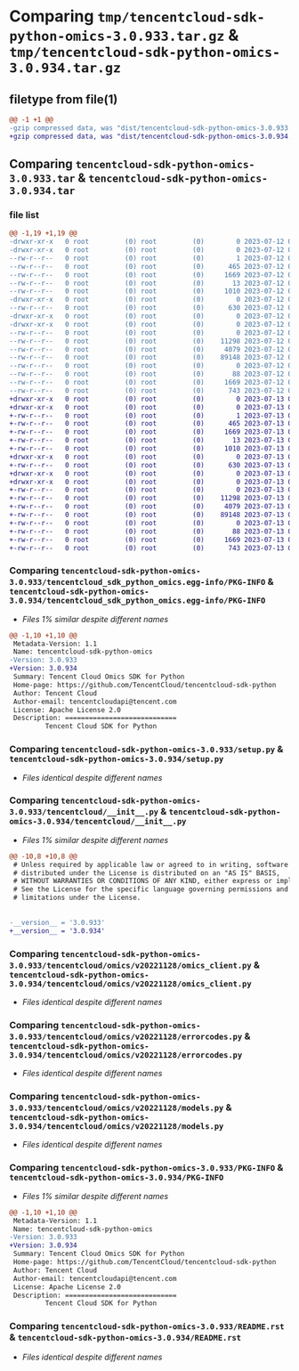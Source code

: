 # Comparing `tmp/tencentcloud-sdk-python-omics-3.0.933.tar.gz` & `tmp/tencentcloud-sdk-python-omics-3.0.934.tar.gz`

## filetype from file(1)

```diff
@@ -1 +1 @@
-gzip compressed data, was "dist/tencentcloud-sdk-python-omics-3.0.933.tar", last modified: Wed Jul 12 00:34:46 2023, max compression
+gzip compressed data, was "dist/tencentcloud-sdk-python-omics-3.0.934.tar", last modified: Thu Jul 13 00:30:20 2023, max compression
```

## Comparing `tencentcloud-sdk-python-omics-3.0.933.tar` & `tencentcloud-sdk-python-omics-3.0.934.tar`

### file list

```diff
@@ -1,19 +1,19 @@
-drwxr-xr-x   0 root         (0) root         (0)        0 2023-07-12 00:34:46.000000 tencentcloud-sdk-python-omics-3.0.933/
-drwxr-xr-x   0 root         (0) root         (0)        0 2023-07-12 00:34:46.000000 tencentcloud-sdk-python-omics-3.0.933/tencentcloud_sdk_python_omics.egg-info/
--rw-r--r--   0 root         (0) root         (0)        1 2023-07-12 00:34:46.000000 tencentcloud-sdk-python-omics-3.0.933/tencentcloud_sdk_python_omics.egg-info/dependency_links.txt
--rw-r--r--   0 root         (0) root         (0)      465 2023-07-12 00:34:46.000000 tencentcloud-sdk-python-omics-3.0.933/tencentcloud_sdk_python_omics.egg-info/SOURCES.txt
--rw-r--r--   0 root         (0) root         (0)     1669 2023-07-12 00:34:46.000000 tencentcloud-sdk-python-omics-3.0.933/tencentcloud_sdk_python_omics.egg-info/PKG-INFO
--rw-r--r--   0 root         (0) root         (0)       13 2023-07-12 00:34:46.000000 tencentcloud-sdk-python-omics-3.0.933/tencentcloud_sdk_python_omics.egg-info/top_level.txt
--rw-r--r--   0 root         (0) root         (0)     1010 2023-07-12 00:34:46.000000 tencentcloud-sdk-python-omics-3.0.933/setup.py
-drwxr-xr-x   0 root         (0) root         (0)        0 2023-07-12 00:34:46.000000 tencentcloud-sdk-python-omics-3.0.933/tencentcloud/
--rw-r--r--   0 root         (0) root         (0)      630 2023-07-12 00:34:46.000000 tencentcloud-sdk-python-omics-3.0.933/tencentcloud/__init__.py
-drwxr-xr-x   0 root         (0) root         (0)        0 2023-07-12 00:34:46.000000 tencentcloud-sdk-python-omics-3.0.933/tencentcloud/omics/
-drwxr-xr-x   0 root         (0) root         (0)        0 2023-07-12 00:34:46.000000 tencentcloud-sdk-python-omics-3.0.933/tencentcloud/omics/v20221128/
--rw-r--r--   0 root         (0) root         (0)        0 2023-07-12 00:34:46.000000 tencentcloud-sdk-python-omics-3.0.933/tencentcloud/omics/v20221128/__init__.py
--rw-r--r--   0 root         (0) root         (0)    11298 2023-07-12 00:34:46.000000 tencentcloud-sdk-python-omics-3.0.933/tencentcloud/omics/v20221128/omics_client.py
--rw-r--r--   0 root         (0) root         (0)     4079 2023-07-12 00:34:46.000000 tencentcloud-sdk-python-omics-3.0.933/tencentcloud/omics/v20221128/errorcodes.py
--rw-r--r--   0 root         (0) root         (0)    89148 2023-07-12 00:34:46.000000 tencentcloud-sdk-python-omics-3.0.933/tencentcloud/omics/v20221128/models.py
--rw-r--r--   0 root         (0) root         (0)        0 2023-07-12 00:34:46.000000 tencentcloud-sdk-python-omics-3.0.933/tencentcloud/omics/__init__.py
--rw-r--r--   0 root         (0) root         (0)       88 2023-07-12 00:34:46.000000 tencentcloud-sdk-python-omics-3.0.933/setup.cfg
--rw-r--r--   0 root         (0) root         (0)     1669 2023-07-12 00:34:46.000000 tencentcloud-sdk-python-omics-3.0.933/PKG-INFO
--rw-r--r--   0 root         (0) root         (0)      743 2023-07-12 00:34:46.000000 tencentcloud-sdk-python-omics-3.0.933/README.rst
+drwxr-xr-x   0 root         (0) root         (0)        0 2023-07-13 00:30:20.000000 tencentcloud-sdk-python-omics-3.0.934/
+drwxr-xr-x   0 root         (0) root         (0)        0 2023-07-13 00:30:20.000000 tencentcloud-sdk-python-omics-3.0.934/tencentcloud_sdk_python_omics.egg-info/
+-rw-r--r--   0 root         (0) root         (0)        1 2023-07-13 00:30:20.000000 tencentcloud-sdk-python-omics-3.0.934/tencentcloud_sdk_python_omics.egg-info/dependency_links.txt
+-rw-r--r--   0 root         (0) root         (0)      465 2023-07-13 00:30:20.000000 tencentcloud-sdk-python-omics-3.0.934/tencentcloud_sdk_python_omics.egg-info/SOURCES.txt
+-rw-r--r--   0 root         (0) root         (0)     1669 2023-07-13 00:30:20.000000 tencentcloud-sdk-python-omics-3.0.934/tencentcloud_sdk_python_omics.egg-info/PKG-INFO
+-rw-r--r--   0 root         (0) root         (0)       13 2023-07-13 00:30:20.000000 tencentcloud-sdk-python-omics-3.0.934/tencentcloud_sdk_python_omics.egg-info/top_level.txt
+-rw-r--r--   0 root         (0) root         (0)     1010 2023-07-13 00:30:19.000000 tencentcloud-sdk-python-omics-3.0.934/setup.py
+drwxr-xr-x   0 root         (0) root         (0)        0 2023-07-13 00:30:20.000000 tencentcloud-sdk-python-omics-3.0.934/tencentcloud/
+-rw-r--r--   0 root         (0) root         (0)      630 2023-07-13 00:30:19.000000 tencentcloud-sdk-python-omics-3.0.934/tencentcloud/__init__.py
+drwxr-xr-x   0 root         (0) root         (0)        0 2023-07-13 00:30:20.000000 tencentcloud-sdk-python-omics-3.0.934/tencentcloud/omics/
+drwxr-xr-x   0 root         (0) root         (0)        0 2023-07-13 00:30:20.000000 tencentcloud-sdk-python-omics-3.0.934/tencentcloud/omics/v20221128/
+-rw-r--r--   0 root         (0) root         (0)        0 2023-07-13 00:30:19.000000 tencentcloud-sdk-python-omics-3.0.934/tencentcloud/omics/v20221128/__init__.py
+-rw-r--r--   0 root         (0) root         (0)    11298 2023-07-13 00:30:19.000000 tencentcloud-sdk-python-omics-3.0.934/tencentcloud/omics/v20221128/omics_client.py
+-rw-r--r--   0 root         (0) root         (0)     4079 2023-07-13 00:30:19.000000 tencentcloud-sdk-python-omics-3.0.934/tencentcloud/omics/v20221128/errorcodes.py
+-rw-r--r--   0 root         (0) root         (0)    89148 2023-07-13 00:30:19.000000 tencentcloud-sdk-python-omics-3.0.934/tencentcloud/omics/v20221128/models.py
+-rw-r--r--   0 root         (0) root         (0)        0 2023-07-13 00:30:19.000000 tencentcloud-sdk-python-omics-3.0.934/tencentcloud/omics/__init__.py
+-rw-r--r--   0 root         (0) root         (0)       88 2023-07-13 00:30:20.000000 tencentcloud-sdk-python-omics-3.0.934/setup.cfg
+-rw-r--r--   0 root         (0) root         (0)     1669 2023-07-13 00:30:20.000000 tencentcloud-sdk-python-omics-3.0.934/PKG-INFO
+-rw-r--r--   0 root         (0) root         (0)      743 2023-07-13 00:30:19.000000 tencentcloud-sdk-python-omics-3.0.934/README.rst
```

### Comparing `tencentcloud-sdk-python-omics-3.0.933/tencentcloud_sdk_python_omics.egg-info/PKG-INFO` & `tencentcloud-sdk-python-omics-3.0.934/tencentcloud_sdk_python_omics.egg-info/PKG-INFO`

 * *Files 1% similar despite different names*

```diff
@@ -1,10 +1,10 @@
 Metadata-Version: 1.1
 Name: tencentcloud-sdk-python-omics
-Version: 3.0.933
+Version: 3.0.934
 Summary: Tencent Cloud Omics SDK for Python
 Home-page: https://github.com/TencentCloud/tencentcloud-sdk-python
 Author: Tencent Cloud
 Author-email: tencentcloudapi@tencent.com
 License: Apache License 2.0
 Description: ============================
         Tencent Cloud SDK for Python
```

### Comparing `tencentcloud-sdk-python-omics-3.0.933/setup.py` & `tencentcloud-sdk-python-omics-3.0.934/setup.py`

 * *Files identical despite different names*

### Comparing `tencentcloud-sdk-python-omics-3.0.933/tencentcloud/__init__.py` & `tencentcloud-sdk-python-omics-3.0.934/tencentcloud/__init__.py`

 * *Files 1% similar despite different names*

```diff
@@ -10,8 +10,8 @@
 # Unless required by applicable law or agreed to in writing, software
 # distributed under the License is distributed on an "AS IS" BASIS,
 # WITHOUT WARRANTIES OR CONDITIONS OF ANY KIND, either express or implied.
 # See the License for the specific language governing permissions and
 # limitations under the License.
 
 
-__version__ = '3.0.933'
+__version__ = '3.0.934'
```

### Comparing `tencentcloud-sdk-python-omics-3.0.933/tencentcloud/omics/v20221128/omics_client.py` & `tencentcloud-sdk-python-omics-3.0.934/tencentcloud/omics/v20221128/omics_client.py`

 * *Files identical despite different names*

### Comparing `tencentcloud-sdk-python-omics-3.0.933/tencentcloud/omics/v20221128/errorcodes.py` & `tencentcloud-sdk-python-omics-3.0.934/tencentcloud/omics/v20221128/errorcodes.py`

 * *Files identical despite different names*

### Comparing `tencentcloud-sdk-python-omics-3.0.933/tencentcloud/omics/v20221128/models.py` & `tencentcloud-sdk-python-omics-3.0.934/tencentcloud/omics/v20221128/models.py`

 * *Files identical despite different names*

### Comparing `tencentcloud-sdk-python-omics-3.0.933/PKG-INFO` & `tencentcloud-sdk-python-omics-3.0.934/PKG-INFO`

 * *Files 1% similar despite different names*

```diff
@@ -1,10 +1,10 @@
 Metadata-Version: 1.1
 Name: tencentcloud-sdk-python-omics
-Version: 3.0.933
+Version: 3.0.934
 Summary: Tencent Cloud Omics SDK for Python
 Home-page: https://github.com/TencentCloud/tencentcloud-sdk-python
 Author: Tencent Cloud
 Author-email: tencentcloudapi@tencent.com
 License: Apache License 2.0
 Description: ============================
         Tencent Cloud SDK for Python
```

### Comparing `tencentcloud-sdk-python-omics-3.0.933/README.rst` & `tencentcloud-sdk-python-omics-3.0.934/README.rst`

 * *Files identical despite different names*

